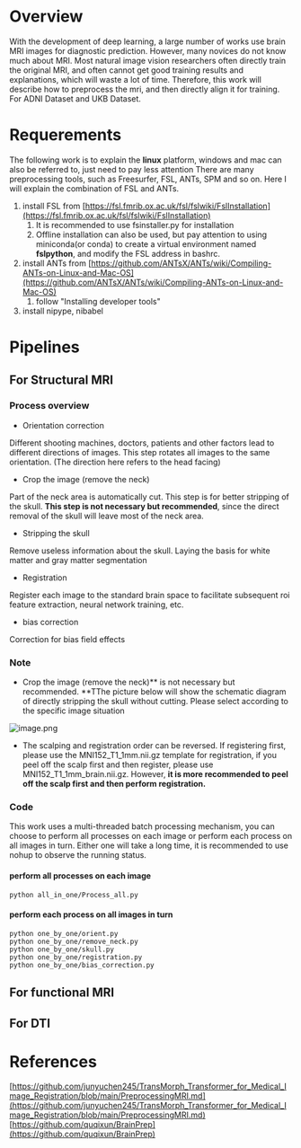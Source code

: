 # Overview
With the development of deep learning, a large number of works use brain MRI images for diagnostic prediction.
However, many novices do not know much about MRI. Most natural image vision researchers often directly train the original MRI, and often cannot get good training results and explanations, which will waste a lot of time.
Therefore, this work will describe how to preprocess the mri, and then directly align it for training.
For ADNI Dataset and UKB Dataset.
# Requerements
The following work is to explain the **linux** platform, windows and mac can also be referred to, just need to pay less attention
There are many preprocessing tools, such as Freesurfer, FSL, ANTs, SPM and so on. Here I will explain the combination of FSL and ANTs.

1. install FSL from [https://fsl.fmrib.ox.ac.uk/fsl/fslwiki/FslInstallation](https://fsl.fmrib.ox.ac.uk/fsl/fslwiki/FslInstallation)
   1. It is recommended to use fsinstaller.py for installation
   2. Offline installation can also be used, but pay attention to using miniconda(or conda) to create a virtual environment named **fslpython**, and modify the FSL address in bashrc.
2. install ANTs from [https://github.com/ANTsX/ANTs/wiki/Compiling-ANTs-on-Linux-and-Mac-OS](https://github.com/ANTsX/ANTs/wiki/Compiling-ANTs-on-Linux-and-Mac-OS)
   1. follow "Installing developer tools"
3. install nipype, nibabel
# Pipelines
## For Structural MRI
### Process overview

- Orientation correction

Different shooting machines, doctors, patients and other factors lead to different directions of images. This step rotates all images to the same orientation. (The direction here refers to the head facing)

- Crop the image (remove the neck)

Part of the neck area is automatically cut. This step is for better stripping of the skull. **This step is not necessary but recommended**, since the direct removal of the skull will leave most of the neck area.

- Stripping the skull

Remove useless information about the skull. Laying the basis for white matter and gray matter segmentation

- Registration

Register each image to the standard brain space to facilitate subsequent roi feature extraction, neural network training, etc.

- bias correction

Correction for bias field effects
### Note

- Crop the image (remove the neck)** is not necessary but recommended. **TThe picture below will show the schematic diagram of directly stripping the skull without cutting. Please select according to the specific image situation

![image.png](https://cdn.nlark.com/yuque/0/2023/png/25509636/1674889428763-5df41811-fe92-4676-a1c3-a221ca3d4e28.png#averageHue=%23181818&clientId=ud776d918-3dab-4&crop=0&crop=0&crop=1&crop=1&from=paste&height=325&id=u29b594df&margin=%5Bobject%20Object%5D&name=image.png&originHeight=1300&originWidth=1696&originalType=binary&ratio=1&rotation=0&showTitle=false&size=470448&status=done&style=none&taskId=ub79c0699-3357-43e5-ade1-46089379b27&title=&width=424)

- The scalping and registration order can be reversed. If registering first, please use the MNI152_T1_1mm.nii.gz template for registration, if you peel off the scalp first and then register, please use MNI152_T1_1mm_brain.nii.gz. However, **it is more recommended to peel off the scalp first and then perform registration.**
### Code
This work uses a multi-threaded batch processing mechanism, you can choose to perform all processes on each image or perform each process on all images in turn.
Either one will take a long time, it is recommended to use nohup to observe the running status.
#### perform all processes on each image
```
python all_in_one/Process_all.py
```
#### perform each process on all images in turn
```
python one_by_one/orient.py
python one_by_one/remove_neck.py
python one_by_one/skull.py
python one_by_one/registration.py
python one_by_one/bias_correction.py
```
## For functional MRI
## For DTI
# References
[https://github.com/junyuchen245/TransMorph_Transformer_for_Medical_Image_Registration/blob/main/PreprocessingMRI.md](https://github.com/junyuchen245/TransMorph_Transformer_for_Medical_Image_Registration/blob/main/PreprocessingMRI.md)
[https://github.com/quqixun/BrainPrep](https://github.com/quqixun/BrainPrep)

